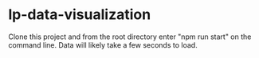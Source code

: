 # lp-data-visualization

Clone this project and from the root directory enter "npm run start" on the command line.  Data will likely take a few seconds to load.
